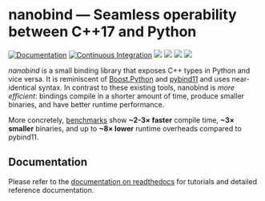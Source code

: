 # nanobind — Seamless operability between C++17 and Python

[![Documentation](https://readthedocs.org/projects/nanobind/badge/?version=latest)](https://nanobind.readthedocs.io/en/latest/)
[![Continuous Integration](https://github.com/wjakob/nanobind/actions/workflows/ci.yml/badge.svg)](https://github.com/wjakob/nanobind/actions/workflows/ci.yml)
[![](https://img.shields.io/pypi/v/nanobind.svg)](https://pypi.org/pypi/nanobind/)
![](https://img.shields.io/pypi/l/nanobind.svg)
[![](https://img.shields.io/badge/Example-Link-green)](https://github.com/wjakob/nanobind_example)
[![](https://img.shields.io/badge/Changelog-Link-green)](https://github.com/wjakob/nanobind/blob/master/docs/changelog.rst)

_nanobind_ is a small binding library that exposes C++ types in Python and vice
versa. It is reminiscent of
[Boost.Python](https://www.boost.org/doc/libs/1_64_0/libs/python/doc/html) and
[pybind11](http://github.com/pybind/pybind11) and uses near-identical syntax.
In contrast to these existing tools, nanobind is _more efficient_: bindings
compile in a shorter amount of time, produce smaller binaries, and have better
runtime performance.

More concretely,
[benchmarks](https://nanobind.readthedocs.io/en/latest/benchmark.html) show
**~2-3× faster** compile time, **~3× smaller** binaries, and up to **~8×
lower** runtime overheads compared to pybind11.


## Documentation

Please refer to the [documentation on
readthedocs](https://nanobind.readthedocs.io/en/latest/) for tutorials and
detailed reference documentation.
